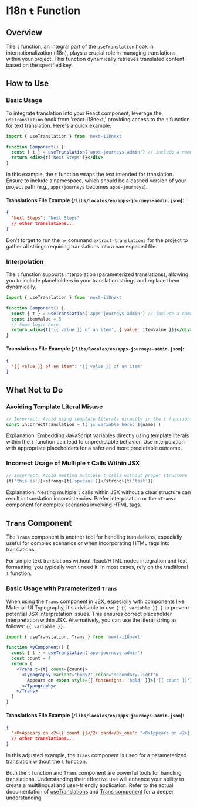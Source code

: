 # I18n `t` Function

## Overview

The `t` function, an integral part of the `useTranslation` hook in internationalization (i18n), plays a crucial role in managing translations within your project. This function dynamically retrieves translated content based on the specified key.

## How to Use

### Basic Usage

To integrate translation into your React component, leverage the `useTranslation` hook from 'react-i18next,' providing access to the `t` function for text translation. Here's a quick example:

```jsx
import { useTranslation } from 'next-i18next'

function Component() {
  const { t } = useTranslation('apps-journeys-admin') // include a namespace
  return <div>{t('Next Steps')}</div>
}
```

In this example, the `t` function wraps the text intended for translation. Ensure to include a namespace, which should be a dashed version of your project path (e.g., `apps/journeys` becomes `apps-journeys`).

#### Translations File Example (`/libs/locales/en/apps-journeys-admin.json`):

```json
{
  "Next Steps": "Next Steps"
  // other translations...
}
```

Don't forget to run the `nx` command `extract-translations` for the project to gather all strings requiring translations into a namespaced file.

### Interpolation

The `t` function supports interpolation (parameterized translations), allowing you to include placeholders in your translation strings and replace them dynamically.

```jsx
import { useTranslation } from 'next-i18next'

function Component() {
  const { t } = useTranslation('apps-journeys-admin') // include a namespace
  const itemValue = 5
  // Some logic here
  return <div>{t('{{ value }} of an item', { value: itemValue })}</div>
}
```

#### Translations File Example (`/libs/locales/en/apps-journeys-admin.json`):

```json
{
  "{{ value }} of an item": "{{ value }} of an item"
}
```

## What Not to Do

### Avoiding Template Literal Misuse

```jsx
// Incorrect: Avoid using template literals directly in the t function
const incorrectTranslation = t(`js variable here: ${name}`)
```

Explanation: Embedding JavaScript variables directly using template literals within the `t` function can lead to unpredictable behavior. Use interpolation with appropriate placeholders for a safer and more predictable outcome.

### Incorrect Usage of Multiple `t` Calls Within JSX

```jsx
// Incorrect: Avoid nesting multiple t calls without proper structure
{t('this is')}<strong>{t('special')}</strong>{t('test')}
```

Explanation: Nesting multiple `t` calls within JSX without a clear structure can result in translation inconsistencies. Prefer interpolation or the `<Trans>` component for complex scenarios involving HTML tags.

## `Trans` Component

The `Trans` component is another tool for handling translations, especially useful for complex scenarios or when incorporating HTML tags into translations.

For simple text translations without React/HTML nodes integration and text formatting, you typically won't need it. In most cases, rely on the traditional `t` function.

### Basic Usage with Parameterized `Trans`

When using the `Trans` component in JSX, especially with components like Material-UI Typography, it's advisable to use `{'{{ variable }}'}` to prevent potential JSX interpretation issues. This ensures correct placeholder interpretation within JSX. Alternatively, you can use the literal string as follows: `{{ variable }}`.

```jsx
import { useTranslation, Trans } from 'next-i18next'

function MyComponent() {
  const { t } = useTranslation('app-journeys-admin')
  const count = 4
  return (
    <Trans t={t} count={count}>
      <Typography variant="body2" color="secondary.light">
        Appears on <span style={{ fontWeight: 'bold' }}>{'{{ count }}'}</span> card
      </Typography>
    </Trans>
  )
}
```

#### Translations File Example (`/libs/locales/en/apps-journeys-admin.json`):

```json
{
  "<0>Appears on <2>{{ count }}</2> card</0>_one": "<0>Appears on <2>{{ count }}</2> card</0>"
  // other translations...
}
```

In this adjusted example, the `Trans` component is used for a parameterized translation without the `t` function.

Both the `t` function and `Trans` component are powerful tools for handling translations. Understanding their effective use will enhance your ability to create a multilingual and user-friendly application. Refer to the actual documentation of [useTranslations](https://react.i18next.com/latest/usetranslation-hook) and [Trans component](https://react.i18next.com/latest/trans-component) for a deeper understanding.
